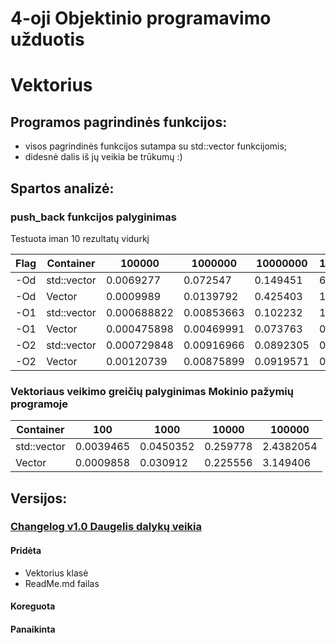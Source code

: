 # 4-oji Objektinio programavimo užduotis
# Vektorius

## Programos pagrindinės funkcijos:
 - visos pagrindinės funkcijos sutampa su std::vector funkcijomis;
 - didesnė dalis iš jų veikia be trūkumų :)
 
 ## Spartos analizė:

### push_back funkcijos palyginimas

Testuota iman 10 rezultatų vidurkį

| Flag| Container      |  100000 |  1000000 |  10000000 |  100000000 |
| ------------| ------------- |--------| --------|--------|--------|
| -Od | std::vector      | 0.0069277 | 0.072547 | 0.149451 | 6.331194 |
| -Od | Vector   | 0.0009989  |   0.0139792 | 0.425403 | 1.1659 |
| -O1 | std::vector     | 0.000688822 | 0.00853663 | 0.102232 | 1.0339 |
| -O1 | Vector   | 0.000475898  |   0.00469991 | 0.073763 | 0.639343 |
| -O2 | std::vector     | 0.000729848 |0.00916966 |0.0892305| 0.869269 |
| -O2 | Vector   | 0.00120739  |   0.00875899 | 0.0919571  | 0.641582 |


### Vektoriaus veikimo greičių palyginimas Mokinio pažymių programoje

| Container      |  100 |  1000 |  10000 |  100000 |
| ------------- |--------| --------|--------|--------|
| std::vector      | 0.0039465 | 0.0450352 | 0.259778 | 2.4382054 |
| Vector   | 0.0009858 | 0.030912 | 0.225556 | 3.149406 |

## Versijos:

### [Changelog v1.0 Daugelis dalykų veikia](https://github.com/PauliusKu/OP-4-Vektorius/releases/tag/v1.0)

#### Pridėta
- Vektorius klasė
- ReadMe.md failas
#### Koreguota 
#### Panaikinta

